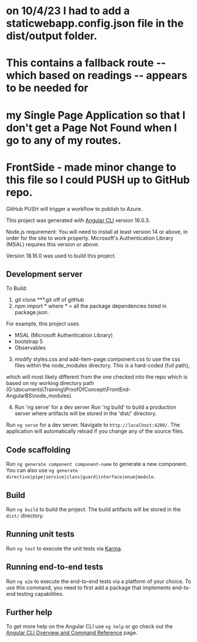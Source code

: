 # on 10/4/23 I had to add a staticwebapp.config.json file in the dist/output folder.
# This contains a fallback route -- which based on readings -- appears to be needed for 
# my Single Page Application so that I don't get a Page Not Found when I go to any of my routes.

# FrontSide - made minor change to this file so I could PUSH up to GitHub repo.
GitHub PUSH will trigger a workflow to publish to Azure.

This project was generated with [Angular CLI](https://github.com/angular/angular-cli) version 16.0.3.

Node.js requirement:
You will need to install at least version 14 or above, in order for the site to work properly.
Microsoft's Authentication Library (MSAL) requires this version or above.

Version 18.16.0 was used to build this project.


## Development server

To Build: 

1) git clone ***.git off of gitHub
2) npm import *
where * = all the package dependencies listed in package.json.

For example, this project uses 
- MSAL (Microsoft Authentication Library)
- bootstrap 5 
- Observables

3) modify styles.css and add-item-page.component.css 
to use the css files within the node_modules directory. This is a hard-coded (full path),

which will most likely different from the one checked into the repo which is based on my working
directory path (G:\documents\Training\ProofOfConcept\FrontEnd-AngularBS\node_modules).

4) Run 'ng serve' for a dev server
Run 'ng build' to build a production server  where artifacts will be stored in the 'dist/' directory.


Run `ng serve` for a dev server. Navigate to `http://localhost:4200/`. The application will automatically reload if you change any of the source files.

## Code scaffolding

Run `ng generate component component-name` to generate a new component. You can also use `ng generate directive|pipe|service|class|guard|interface|enum|module`.

## Build

Run `ng build` to build the project. The build artifacts will be stored in the `dist/` directory.

## Running unit tests

Run `ng test` to execute the unit tests via [Karma](https://karma-runner.github.io).

## Running end-to-end tests

Run `ng e2e` to execute the end-to-end tests via a platform of your choice. To use this command, you need to first add a package that implements end-to-end testing capabilities.

## Further help

To get more help on the Angular CLI use `ng help` or go check out the [Angular CLI Overview and Command Reference](https://angular.io/cli) page.
